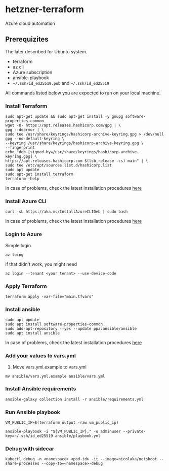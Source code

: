 # hetzner-terraform
Azure cloud automation

## Prerequizites

The later described for Ubuntu system.

* terraform
* az cli
* Azure subscription
* ansible-playbook
* `~/.ssh/id_ed25519.pub` and `~/.ssh/id_ed25519`

All commands listed below you are expected to run on your local machine.

### Install Terraform

```
sudo apt-get update && sudo apt-get install -y gnupg software-properties-common
wget -O- https://apt.releases.hashicorp.com/gpg | \
gpg --dearmor | \
sudo tee /usr/share/keyrings/hashicorp-archive-keyring.gpg > /dev/null
gpg --no-default-keyring \
--keyring /usr/share/keyrings/hashicorp-archive-keyring.gpg \
--fingerprint
echo "deb [signed-by=/usr/share/keyrings/hashicorp-archive-keyring.gpg] \
https://apt.releases.hashicorp.com $(lsb_release -cs) main" | \
sudo tee /etc/apt/sources.list.d/hashicorp.list
sudo apt update
sudo apt-get install terraform
terraform -help
```

In case of problems, check the latest installation procedures [here](https://developer.hashicorp.com/terraform/tutorials/aws-get-started/install-cli)

### Install Azure CLI

```
curl -sL https://aka.ms/InstallAzureCLIDeb | sudo bash
```

In case of problems, check the latest installation procedures [here](https://learn.microsoft.com/en-us/cli/azure/install-azure-cli-linux)

### Login to Azure

Simple login

```
az loing
```

if that didn't work, you might need 

```
az login --tenant <your tenant> --use-device-code
```


### Apply Terraform

```
terraform apply -var-file="main.tfvars"
```

### Install ansible

```
sudo apt update
sudo apt install software-properties-common
sudo add-apt-repository --yes --update ppa:ansible/ansible
sudo apt install ansible
```

In case of problems, check the latest installation procedures [here](https://docs.ansible.com/ansible/latest/installation_guide/installation_distros.html#installing-ansible-on-ubuntu)

### Add your values to vars.yml

1. Move vars.yml.example to vars.yml

`mv ansible/vars.yml.example ansible/vars.yml`

### Install Ansible requirements

```
ansible-galaxy collection install -r ansible/requirements.yml
```

### Run Ansible playbook

```
VM_PUBLIC_IP=$(terraform output -raw vm_public_ip)

ansible-playbook -i "${VM_PUBLIC_IP}," -u adminuser --private-key=~/.ssh/id_ed25519 ansible/playbook.yml
```

### Debug with sidecar

```
kubectl debug -n <namespace> <pod-id> -it --image=nicolaka/netshoot --share-processes --copy-to=<namespace>-debug
```

